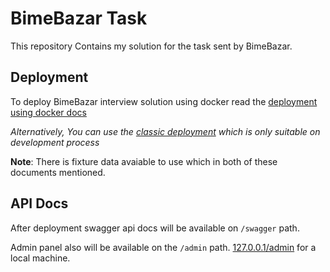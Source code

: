 # BimeBazar Task

This repository Contains my solution for the task sent by BimeBazar.

## Deployment

To deploy BimeBazar interview solution using docker read the [deployment using docker docs](./docs/docker_deployment_guide.md)

_Alternatively, You can use the [classic deployment](./docs/classic_deployment_guide.md) which is only suitable on development process_

**Note**: There is fixture data avaiable to use which in both of these documents mentioned.

## API Docs

After deployment swagger api docs will be available on `/swagger` path.

Admin panel also will be available on the `/admin` path. [127.0.0.1/admin](127.0.0.1/admin) for a local machine.